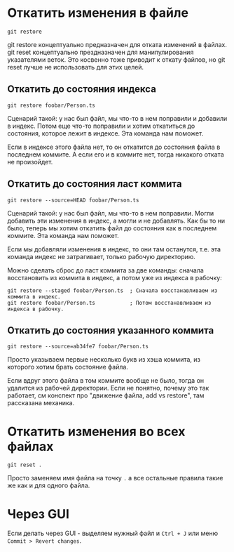 # Откатить изменения в файле

```
git restore
```

git restore концептуально предназначен для отката изменений в файлах. git reset концептуально прездназначен для манипулирования указателями веток. Это косвенно тоже приводит к откату файлов, но git reset лучше не использовать для этих целей.

## Откатить до состояния индекса

```
git restore foobar/Person.ts
```

Сценарий такой: у нас был файл, мы что-то в нем поправили и добавили в индекс. Потом еще что-то поправили  и хотим откатиться до состояния, которое лежит в индексе. Эта команда нам поможет.

Если в индексе этого файла нет, то он откатится до состояния файла в последнем коммите. А если его и в коммите нет, тогда никакого отката не произойдет.

## Откатить до состояния ласт коммита

```
git restore --source=HEAD foobar/Person.ts
```

Сценарий такой: у нас был файл, мы что-то в нем поправили. Могли добавить эти изменения в индекс, а могли и не добавлять. Как бы то ни было, теперь мы хотим откатить файл до состояния как в последнем коммите. Эта команда нам поможет.

Если мы добавляли изменения в индекс, то они там останутся, т.е. эта команда индекс не затрагивает, только рабочую директорию.

Можно сделать сброс до ласт коммита за две команды: сначала восстановить из коммита в индекс, а потом уже из индекса в рабочку:

```
git restore --staged foobar/Person.ts  ; Сначала восстанавливаем из коммита в индекс.
git restore foobar/Person.ts           ; Потом восстанавливаем из индекса в рабочку.
```

## Откатить до состояния указанного коммита

```
git restore --source=ab34fe7 foobar/Person.ts
```

Просто указываем первые несколько букв из хэша коммита, из которого хотим брать состояние файла.

Если вдруг этого файла в том коммите вообще не было, тогда он удалится из рабочей директории. Если не понятно, почему это так работает, см конспект про "движение файла, add vs restore", там рассказана механика.

# Откатить изменения во всех файлах

```
git reset .
```

Просто заменяем имя файла на точку `.` а все остальные правила такие же как и для одного файла.

# Через GUI

Если делать через GUI - выделяем нужный файл и `Ctrl + J` или меню `Commit > Revert changes`.